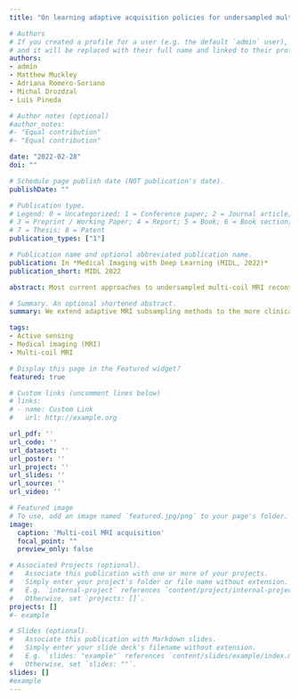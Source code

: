 ```yaml
---
title: "On learning adaptive acquisition policies for undersampled multi-coil MRI reconstruction"

# Authors
# If you created a profile for a user (e.g. the default `admin` user), write the username (folder name) here 
# and it will be replaced with their full name and linked to their profile.
authors:
- admin
- Matthew Muckley
- Adriana Romero-Soriano
- Michal Drozdzal
- Luis Pineda

# Author notes (optional)
#author_notes:
#- "Equal contribution"
#- "Equal contribution"

date: "2022-02-28"
doi: ""

# Schedule page publish date (NOT publication's date).
publishDate: ""

# Publication type.
# Legend: 0 = Uncategorized; 1 = Conference paper; 2 = Journal article;
# 3 = Preprint / Working Paper; 4 = Report; 5 = Book; 6 = Book section;
# 7 = Thesis; 8 = Patent
publication_types: ["1"]

# Publication name and optional abbreviated publication name.
publication: In *Medical Imaging with Deep Learning (MIDL, 2022)*
publication_short: MIDL 2022

abstract: Most current approaches to undersampled multi-coil MRI reconstruction focus on learning the reconstruction model for a fixed, equidistant acquisition trajectory. In this paper, we study the problem of joint learning of the reconstruction model together with acquisition policies. To this end, we extend the End-to-End Variational Network with learnable acquisition policies that can adapt to different data points. We validate our model on a coil-compressed version of the large scale undersampled multi-coil \fastMRI dataset using two undersampling factors, 4x and 8x. Our experiments show on-par performance with the learnable non-adaptive and handcrafted equidistant strategies at 4x, and an observed improvement of more than 2% in SSIM at 8x acceleration, suggesting that potentially-adaptive k-space acquisition trajectories can improve reconstructed image quality for larger acceleration factors. However, and perhaps surprisingly, our best performing policies learn to be explicitly non-adaptive.

# Summary. An optional shortened abstract.
summary: We extend adaptive MRI subsampling methods to the more clinically-relevant multi-coil setting.

tags: 
- Active sensing
- Medical imaging (MRI)
- Multi-coil MRI

# Display this page in the Featured widget?
featured: true

# Custom links (uncomment lines below)
# links:
# - name: Custom Link
#   url: http://example.org

url_pdf: ''
url_code: ''
url_dataset: ''
url_poster: ''
url_project: ''
url_slides: ''
url_source: ''
url_video: ''

# Featured image
# To use, add an image named `featured.jpg/png` to your page's folder. 
image:
  caption: 'Multi-coil MRI acquisition'
  focal_point: ""
  preview_only: false

# Associated Projects (optional).
#   Associate this publication with one or more of your projects.
#   Simply enter your project's folder or file name without extension.
#   E.g. `internal-project` references `content/project/internal-project/index.md`.
#   Otherwise, set `projects: []`.
projects: []
#- example

# Slides (optional).
#   Associate this publication with Markdown slides.
#   Simply enter your slide deck's filename without extension.
#   E.g. `slides: "example"` references `content/slides/example/index.md`.
#   Otherwise, set `slides: ""`.
slides: []  
#example
---
```

